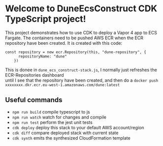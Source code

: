# Welcome to DuneEcsConstruct CDK TypeScript project!

This project demonstrates how to use CDK to deploy a Vapor 4 app to ECS Fargate.
The containers need to be pushed AWS ECR when the ECR repository have been created.
It is created with this code:
```
const repository = new ecr.Repository(this, "dune-repository", {
      repositoryName: "dune"
    })
```
This is donee in `dune_ecs_construct-stack.js`, I normally just refreshes the ECR-Repositories dashboard  
until I see that the repository have been created, and then do a `docker push xxxxxxxx.dkr.ecr.eu-west-1.amazonaws.com/dune:latest`

## Useful commands

 * `npm run build`   compile typescript to js
 * `npm run watch`   watch for changes and compile
 * `npm run test`    perform the jest unit tests
 * `cdk deploy`      deploy this stack to your default AWS account/region
 * `cdk diff`        compare deployed stack with current state
 * `cdk synth`       emits the synthesized CloudFormation template
